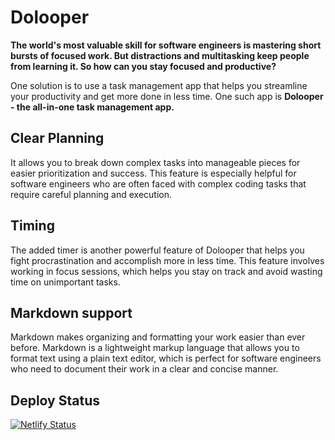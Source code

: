# Dolooper

**The world's most valuable skill for software engineers is mastering short bursts of focused work. But distractions and multitasking keep people from learning it. So how can you stay focused and productive?**

One solution is to use a task management app that helps you streamline your productivity and get more done in less time. One such app is **Dolooper - the all-in-one task management app.**

## Clear Planning 
It allows you to break down complex tasks into manageable pieces for easier prioritization and success. This feature is especially helpful for software engineers who are often faced with complex coding tasks that require careful planning and execution.

## Timing
The added timer is another powerful feature of Dolooper that helps you fight procrastination and accomplish more in less time. This feature involves working in focus sessions, which helps you stay on track and avoid wasting time on unimportant tasks.

## Markdown support
Markdown makes organizing and formatting your work easier than ever before. Markdown is a lightweight markup language that allows you to format text using a plain text editor, which is perfect for software engineers who need to document their work in a clear and concise manner.


## Deploy Status

[![Netlify Status](https://api.netlify.com/api/v1/badges/7850deb9-d846-4a0f-a4a8-3d358c40e2e3/deploy-status)](https://app.netlify.com/sites/dolooper/deploys)
